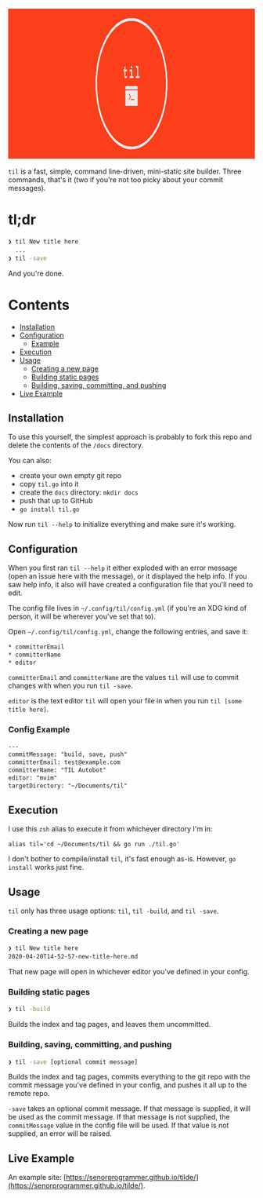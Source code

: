 <p align="center"><img src="till_header.png" width="916" height="306" alt="til" title="til: jot it down" /></p>

`til` is a fast, simple, command line-driven, mini-static site builder. Three commands, that's it (two if you're not too picky about your commit messages).

# tl;dr

```bash
❯ til New title here
  ...
❯ til -save
```

And you're done.

# Contents

* [Installation](#installation)
* [Configuration](#configuration)
    * [Example](#config-example)
* [Execution](#execution)
* [Usage](#usage)
    * [Creating a new page](#creating-a-new-page)
    * [Building static pages](#building-static-pages)
    * [Building, saving, committing, and pushing](#building-saving-committing-and-pushing)
* [Live Example](#live-example)

## Installation

To use this yourself, the simplest approach is probably to fork this repo and delete the contents of the `/docs` directory.

You can also:

* create your own empty git repo
* copy `til.go` into it
* create the `docs` directory: `mkdir docs`
* push that up to GitHub
* `go install til.go`

Now run `til --help` to initialize everything and make sure it's working.

## Configuration

When you first ran `til --help` it either exploded with an error message (open an issue here with the message), or it displayed the help info. If you saw help info, it also will have created a configuration file that you'll need to edit.

The config file lives in `~/.config/til/config.yml` (if you're an XDG kind of person, it will be wherever you've set that to).

Open `~/.config/til/config.yml`, change the following entries, and save it:

    * committerEmail
    * committerName
    * editor
    
`committerEmail` and `committerName` are the values `til` will use to commit changes with when you run `til -save`. 

`editor` is the text editor `til` will open your file in when you run `til [some title here]`.

### Config Example

```
---
commitMessage: "build, save, push"
committerEmail: test@example.com
committerName: "TIL Autobot"
editor: "mvim"
targetDirectory: "~/Documents/til"
```

## Execution

I use this `zsh` alias to execute it from whichever directory I'm in:

```shell
alias til='cd ~/Documents/til && go run ./til.go'
```

I don't bother to compile/install `til`, it's fast enough as-is. However, `go install` works just fine. 

## Usage

`til` only has three usage options: `til`, `til -build`, and `til -save`.

### Creating a new page

```bash
❯ til New title here
2020-04-20T14-52-57-new-title-here.md
```

That new page will open in whichever editor you've defined in your config.

### Building static pages

```bash
❯ til -build
```

Builds the index and tag pages, and leaves them uncommitted.

### Building, saving, committing, and pushing

```bash
❯ til -save [optional commit message]
```

Builds the index and tag pages, commits everything to the git repo with the commit message you've defined in your config, and pushes it all up to the remote repo.

`-save` takes an optional commit message. If that message is supplied, it will be used as the commit message. If that message is not supplied, the `commitMessage` value in the config file will be used. If that value is not supplied, an error will be raised.

## Live Example

An example site: [https://senorprogrammer.github.io/tilde/](https://senorprogrammer.github.io/tilde/).
